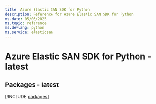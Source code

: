 ```yaml
---
title: Azure Elastic SAN SDK for Python
description: Reference for Azure Elastic SAN SDK for Python
ms.date: 05/05/2025
ms.topic: reference
ms.devlang: python
ms.service: elasticsan
---
```

# Azure Elastic SAN SDK for Python - latest
## Packages - latest
[!INCLUDE [packages](elastic-san-index.md)]